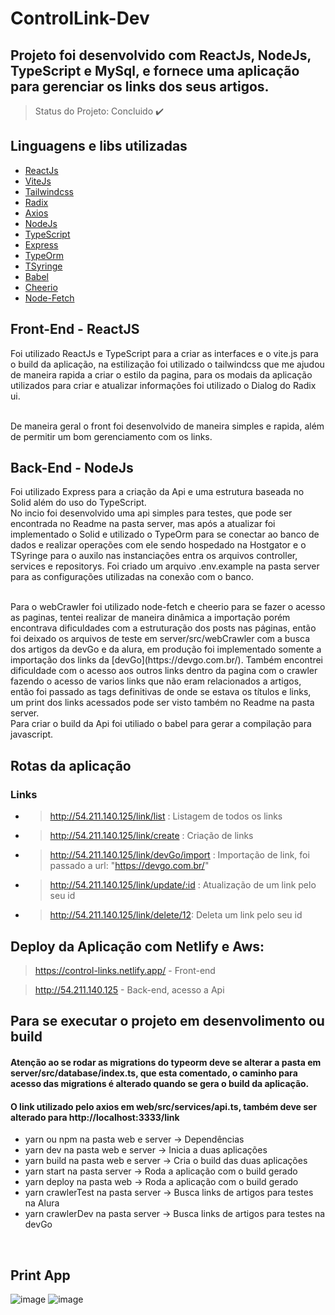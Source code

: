 ﻿# ControlLink-Dev
 
 ## Projeto foi desenvolvido com ReactJs, NodeJs, TypeScript e MySql, e fornece uma aplicação para gerenciar os links dos seus artigos.
 
 > Status do Projeto: Concluido :heavy_check_mark:
 
 ## Linguagens e libs utilizadas

- [ReactJs](https://reactjs.org/)
- [ViteJs](https://vitejs.dev/)
- [Tailwindcss](https://tailwindcss.com/)
- [Radix](https://www.radix-ui.com/)
- [Axios](https://axios-http.com/)
- [NodeJs](https://nodejs.org/en/)
- [TypeScript](https://www.typescriptlang.org/)
- [Express](http://expressjs.com/pt-br/)
- [TypeOrm](https://typeorm.io/)
- [TSyringe](https://github.com/Microsoft/tsyringe)
- [Babel](https://babeljs.io/)
- [Cheerio](https://cheerio.js.org/)
- [Node-Fetch](https://www.npmjs.com/package/node-fetch)


 
 ## Front-End - ReactJS
 
 Foi utilizado ReactJs e TypeScript para a criar as interfaces e o vite.js para o build da aplicação, na estilização foi utilizado o tailwindcss que me ajudou de maneira rapida a criar o estilo da pagina, para os modais da aplicação utilizados para criar e atualizar informações foi utilizado o Dialog do Radix ui.
 
 <br>
 De maneira geral o front foi desenvolvido de maneira simples e rapida, além de permitir um bom gerenciamento com os links.
 
 ## Back-End - NodeJs
 
 Foi utilizado Express para a criação da Api e uma estrutura baseada no Solid além do uso do TypeScript.
 <br>
 No incio foi desenvolvido uma api simples para testes, que pode ser encontrada no Readme na pasta server, mas após a atualizar foi implementado o Solid e utilizado o TypeOrm para se conectar ao banco de dados e realizar operações com ele sendo hospedado na Hostgator e o TSyringe para o auxilo nas instanciações entra os arquivos controller, services e repositorys. Foi criado um arquivo .env.example na pasta server para as configurações utilizadas na conexão com o banco.
 
 <br>
 Para o webCrawler foi utilizado node-fetch e cheerio para se fazer o acesso as paginas, tentei realizar de maneira dinâmica a importação porém encontrava dificuldades com a estruturação dos posts nas páginas, então foi deixado os arquivos de teste em server/src/webCrawler com a busca dos artigos da devGo e da alura, em produção foi implementado somente a importação dos links da [devGo](https://devgo.com.br/). Também encontrei dificuldade com o acesso aos outros links dentro da pagina com o crawler fazendo o acesso de varios links que não eram relacionados a artigos, então foi passado as tags definitivas de onde se estava os títulos e links, um print dos links acessados pode ser visto também no Readme na pasta server.  
 
<br>
Para criar o build da Api foi utiliado o babel para gerar a compilação para javascript.  

<br>

## Rotas da aplicação
### Links
- > http://54.211.140.125/link/list : Listagem de todos os links
- > http://54.211.140.125/link/create : Criação de links
- > http://54.211.140.125/link/devGo/import : Importação de link, foi passado a url: "https://devgo.com.br/"
- > http://54.211.140.125/link/update/:id : Atualização de um link pelo seu id
- > http://54.211.140.125/link/delete/12: Deleta um link pelo seu id

## Deploy da Aplicação com Netlify e Aws:

> https://control-links.netlify.app/ - Front-end

> http://54.211.140.125 - Back-end, acesso a Api

## Para se executar o projeto em desenvolimento ou build

#### Atenção ao se rodar as migrations do typeorm deve se alterar a pasta em server/src/database/index.ts, que esta comentado, o caminho para acesso das migrations é alterado quando se gera o build da aplicação.
#### O link utilizado pelo axios em web/src/services/api.ts, também deve ser alterado para http://localhost:3333/link

- yarn ou npm na pasta web e server -> Dependências
- yarn dev na pasta web e server -> Inicia a duas aplicações
- yarn build na pasta web e server -> Cria o build das duas aplicações
- yarn start na pasta server -> Roda a aplicação com o build gerado
- yarn deploy na pasta web -> Roda a aplicação com o build gerado
- yarn crawlerTest na pasta server -> Busca links de artigos para testes na Alura
- yarn crawlerDev na pasta server -> Busca links de artigos para testes na devGo
 
 <br>
 
 ## Print App
 ![image](https://user-images.githubusercontent.com/77466610/192182660-9ddf644d-81ea-41aa-89fe-b04402a4b658.png)
 ![image](https://user-images.githubusercontent.com/77466610/192182735-0ce41fde-4a5e-46aa-9b86-f5cf7c7096c4.png)

 
